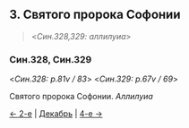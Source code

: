 
## 3. Святого пророка Софонии

> <*Син.328,329: аллилуиа*>

### Син.328, Син.329

<*Син.328: p.81v / 83*>
<*Син.329: p.67v / 69*>

Святого пророка Софонии. *Аллилуиа*

[← 2-е](12_02_SAB.ru.md) | [Декабрь](README.md#3-й) | [4-е →](12_04_SAB.ru.md)
